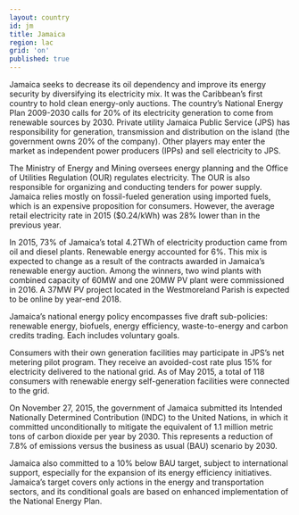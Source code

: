 ```yaml
---
layout: country
id: jm
title: Jamaica
region: lac
grid: 'on'
published: true
---
```


Jamaica seeks to decrease its oil dependency and improve its energy security by diversifying its electricity mix. It was the Caribbean’s first country to hold clean energy-only auctions. The country’s National Energy Plan 2009-2030 calls for 20% of its electricity generation to come from renewable sources by 2030.
Private utility Jamaica Public Service (JPS) has responsibility for generation, transmission and distribution on the island (the government owns 20% of the company). Other players may enter the market as independent power producers (IPPs) and sell electricity to JPS. 

The Ministry of Energy and Mining oversees energy planning and the Office of Utilities Regulation (OUR) regulates electricity. The OUR is also responsible for organizing and conducting tenders for power supply. Jamaica relies mostly on fossil-fueled generation using imported fuels, which is an expensive proposition for consumers. However, the average retail electricity rate in 2015 ($0.24/kWh) was 28% lower than in the 
previous year.

In 2015, 73% of Jamaica’s total 4.2TWh of electricity production came from oil and diesel plants. Renewable energy accounted for 6%. This mix is expected to change as a result of the contracts awarded in Jamaica’s renewable energy auction. Among the winners, two wind plants with combined capacity of 60MW and one 20MW PV plant were commissioned in 2016. A 37MW PV project located in the Westmoreland Parish is expected to be online by year-end 2018. 

Jamaica’s national energy policy encompasses five draft sub-policies: renewable energy, biofuels, energy 
efficiency, waste-to-energy and carbon credits trading. Each includes voluntary goals. 

Consumers with their own generation facilities may participate in JPS’s net metering pilot program. They receive an avoided-cost rate plus 15% for electricity delivered to the national grid. As of May 2015, a total of 118 consumers with renewable energy self-generation facilities were connected to the grid.

On November 27, 2015, the government of Jamaica submitted its Intended Nationally Determined Contribution (INDC) to the United Nations, in which it committed unconditionally to mitigate the equivalent of 1.1 million metric tons of carbon dioxide per year by 2030. This represents a reduction of 7.8% of emissions versus the business as usual (BAU) scenario by 2030. 

Jamaica also committed to a 10% below BAU target, subject to international support, especially for the expansion of its energy efficiency initiatives. Jamaica’s target covers only actions in the energy and transportation sectors, and its conditional goals are based on enhanced implementation of the National Energy Plan.


